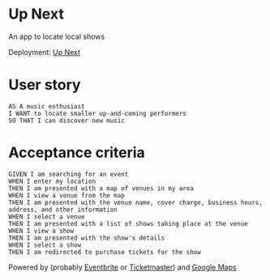 # Up Next

An app to locate local shows

Deployment: [Up Next](https://ducktrshessami.github.io/up-next/)

# User story

```
AS A music enthusiast
I WANT to locate smaller up-and-coming performers
SO THAT I can discover new music
```

# Acceptance criteria

```
GIVEN I am searching for an event
WHEN I enter my location
THEN I am presented with a map of venues in my area
WHEN I view a venue from the map
THEN I am presented with the venue name, cover charge, business hours, address, and other information
WHEN I select a venue
THEN I am presented with a list of shows taking place at the venue
WHEN I view a show
THEN I am presented with the show's details
WHEN I select a show
THEN I am redirected to purchase tickets for the show
```

Powered by (probably [Eventbrite](https://www.eventbrite.com/developer/v3/) or [Ticketmaster](http://developer.ticketmaster.com/products-and-docs/apis/getting-started/)) and [Google Maps](https://developers.google.com/maps/)
